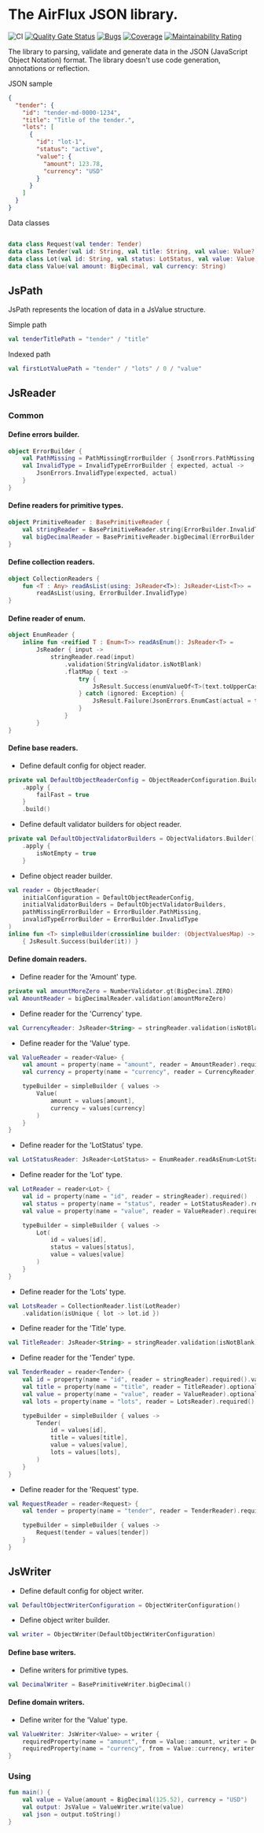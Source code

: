 # The AirFlux JSON library.

![CI](https://github.com/airflux/airflux/workflows/CI/badge.svg)
[![Quality Gate Status](https://sonarcloud.io/api/project_badges/measure?project=airflux_airflux&metric=alert_status)](https://sonarcloud.io/dashboard?id=airflux_airflux)
[![Bugs](https://sonarcloud.io/api/project_badges/measure?project=airflux_airflux&metric=bugs)](https://sonarcloud.io/dashboard?id=airflux_airflux)
[![Coverage](https://sonarcloud.io/api/project_badges/measure?project=airflux_airflux&metric=coverage)](https://sonarcloud.io/dashboard?id=airflux_airflux)
[![Maintainability Rating](https://sonarcloud.io/api/project_badges/measure?project=airflux_airflux&metric=sqale_rating)](https://sonarcloud.io/dashboard?id=airflux_airflux)

The library to parsing, validate and generate data in the JSON (JavaScript Object Notation) format. The library doesn't
use code generation, annotations or reflection.

JSON sample

```json
{
  "tender": {
    "id": "tender-md-0000-1234",
    "title": "Title of the tender.",
    "lots": [
      {
        "id": "lot-1",
        "status": "active",
        "value": {
          "amount": 123.78,
          "currency": "USD"
        }
      }
    ]
  }
}
```

Data classes

```kotlin

data class Request(val tender: Tender)
data class Tender(val id: String, val title: String, val value: Value?, val lots: List<Lot>)
data class Lot(val id: String, val status: LotStatus, val value: Value)
data class Value(val amount: BigDecimal, val currency: String)
```

## JsPath

JsPath represents the location of data in a JsValue structure.

Simple path

```kotlin
val tenderTitlePath = "tender" / "title"
```

Indexed path

```kotlin
val firstLotValuePath = "tender" / "lots" / 0 / "value"
```

## JsReader

### Common

#### Define errors builder.

```kotlin
object ErrorBuilder {
    val PathMissing = PathMissingErrorBuilder { JsonErrors.PathMissing }
    val InvalidType = InvalidTypeErrorBuilder { expected, actual ->
        JsonErrors.InvalidType(expected, actual)
    }
}
```

#### Define readers for primitive types.

```kotlin
object PrimitiveReader : BasePrimitiveReader {
    val stringReader = BasePrimitiveReader.string(ErrorBuilder.InvalidType)
    val bigDecimalReader = BasePrimitiveReader.bigDecimal(ErrorBuilder.InvalidType)
}
```

#### Define collection readers.

```kotlin
object CollectionReaders {
    fun <T : Any> readAsList(using: JsReader<T>): JsReader<List<T>> =
        readAsList(using, ErrorBuilder.InvalidType)
}
```

#### Define reader of enum.

```kotlin
object EnumReader {
    inline fun <reified T : Enum<T>> readAsEnum(): JsReader<T> =
        JsReader { input ->
            stringReader.read(input)
                .validation(StringValidator.isNotBlank)
                .flatMap { text ->
                    try {
                        JsResult.Success(enumValueOf<T>(text.toUpperCase()))
                    } catch (ignored: Exception) {
                        JsResult.Failure(JsonErrors.EnumCast(actual = text, expected = enumValues<T>().joinToString()))
                    }
                }
        }
}
```

#### Define base readers.

- Define default config for object reader.

```kotlin
private val DefaultObjectReaderConfig = ObjectReaderConfiguration.Builder()
    .apply {
        failFast = true
    }
    .build()
```

- Define default validator builders for object reader.

```kotlin
private val DefaultObjectValidatorBuilders = ObjectValidators.Builder()
    .apply {
        isNotEmpty = true
    }
```

- Define object reader builder.

```kotlin
val reader = ObjectReader(
    initialConfiguration = DefaultObjectReaderConfig,
    initialValidatorBuilders = DefaultObjectValidatorBuilders,
    pathMissingErrorBuilder = ErrorBuilder.PathMissing,
    invalidTypeErrorBuilder = ErrorBuilder.InvalidType
)
inline fun <T> simpleBuilder(crossinline builder: (ObjectValuesMap) -> T): (ObjectValuesMap) -> JsResult<T> =
    { JsResult.Success(builder(it)) }
```

#### Define domain readers.

- Define reader for the 'Amount' type.

```kotlin
private val amountMoreZero = NumberValidator.gt(BigDecimal.ZERO)
val AmountReader = bigDecimalReader.validation(amountMoreZero)
```

- Define reader for the 'Currency' type.

```kotlin
val CurrencyReader: JsReader<String> = stringReader.validation(isNotBlank)
```

- Define reader for the 'Value' type.

```kotlin
val ValueReader = reader<Value> {
    val amount = property(name = "amount", reader = AmountReader).required()
    val currency = property(name = "currency", reader = CurrencyReader).required()

    typeBuilder = simpleBuilder { values ->
        Value(
            amount = values[amount],
            currency = values[currency]
        )
    }
}
```

- Define reader for the 'LotStatus' type.

```kotlin
val LotStatusReader: JsReader<LotStatus> = EnumReader.readAsEnum<LotStatus>()
```

- Define reader for the 'Lot' type.

```kotlin
val LotReader = reader<Lot> {
    val id = property(name = "id", reader = stringReader).required()
    val status = property(name = "status", reader = LotStatusReader).required()
    val value = property(name = "value", reader = ValueReader).required()

    typeBuilder = simpleBuilder { values ->
        Lot(
            id = values[id],
            status = values[status],
            value = values[value]
        )
    }
}
```

- Define reader for the 'Lots' type.

```kotlin
val LotsReader = CollectionReader.list(LotReader)
    .validation(isUnique { lot -> lot.id })
```

- Define reader for the 'Title' type.

```kotlin
val TitleReader: JsReader<String> = stringReader.validation(isNotBlank)
```

- Define reader for the 'Tender' type.

```kotlin
val TenderReader = reader<Tender> {
    val id = property(name = "id", reader = stringReader).required().validation(isNotBlank)
    val title = property(name = "title", reader = TitleReader).optional()
    val value = property(name = "value", reader = ValueReader).optional()
    val lots = property(name = "lots", reader = LotsReader).required()

    typeBuilder = simpleBuilder { values ->
        Tender(
            id = values[id],
            title = values[title],
            value = values[value],
            lots = values[lots],
        )
    }
}
```

- Define reader for the 'Request' type.

```kotlin
val RequestReader = reader<Request> {
    val tender = property(name = "tender", reader = TenderReader).required()

    typeBuilder = simpleBuilder { values ->
        Request(tender = values[tender])
    }
}
```

## JsWriter

- Define default config for object writer.

```kotlin
val DefaultObjectWriterConfiguration = ObjectWriterConfiguration()
```

- Define object writer builder.

```kotlin
val writer = ObjectWriter(DefaultObjectWriterConfiguration)
```

#### Define base writers.

- Define writers for primitive types.

```kotlin
val DecimalWriter = BasePrimitiveWriter.bigDecimal()
```

#### Define domain writers.

- Define writer for the 'Value' type.

```kotlin
val ValueWriter: JsWriter<Value> = writer {
    requiredProperty(name = "amount", from = Value::amount, writer = DecimalWriter)
    requiredProperty(name = "currency", from = Value::currency, writer = BasePrimitiveWriter.string)
}
```

### Using

```kotlin
fun main() {
    val value = Value(amount = BigDecimal(125.52), currency = "USD")
    val output: JsValue = ValueWriter.write(value)
    val json = output.toString()
}
```
